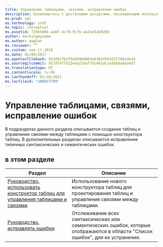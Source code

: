 ```yaml
---
title: Управление таблицами, связями, исправление ошибок
description: Ознакомьтесь с доступными ресурсами, посвященными использованию конструктора таблиц для проектирования таблиц и управления связями таблиц, а также устранения распространенных синтаксических и семантических ошибок.
ms.prod: sql
ms.technology: ssdt
ms.topic: conceptual
ms.assetid: 729e5866-aa6f-4c7d-9c75-aa2ae5ab9269
author: markingmyname
ms.author: maghan
ms.reviewer: “”
ms.custom: seo-lt-2019
ms.date: 02/09/2017
ms.openlocfilehash: 923d81fb2f9e899b8004a0384f05431f784cdea5
ms.sourcegitcommit: 917df4ffd22e4a229af7dc481dcce3ebba0aa4d7
ms.translationtype: HT
ms.contentlocale: ru-RU
ms.lasthandoff: 02/10/2021
ms.locfileid: "100017799"
---
```

# <a name="manage-tables-relationships-and-fix-errors"></a>Управление таблицами, связями, исправление ошибок

В подразделах данного раздела описывается создание таблиц и управление связями между таблицами с помощью конструктора таблиц. В дополнительных разделах описывается исправление типичных синтаксических и семантических ошибок.  
  
## <a name="in-this-section"></a>в этом разделе  
  
|Раздел|Описание|  
|---------|---------------|  
|[Руководство. использовать конструктор таблиц для управления таблицами и связями](../ssdt/how-to-use-the-table-designer-to-manage-tables-and-relationships.md)|Использование нового конструктора таблиц для проектирования таблиц и управления связями между таблицами.|  
|[Руководство. исправлять ошибки](../ssdt/how-to-fix-errors.md)|Отслеживание всех синтаксических или семантических ошибок, которые отображаются в области "Список ошибок", для их устранения.| 
